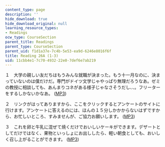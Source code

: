 ```yaml
---
content_type: page
description: ''
hide_download: true
hide_download_original: null
learning_resource_types:
- Readings
ocw_type: CourseSection
parent_title: Readings
parent_type: CourseSection
parent_uid: f1d1a37e-7c4b-5e53-ea9d-6246e8016f6f
title: Reading 26A (1-3)
uid: 11cbb4e1-7c70-4932-22e0-7def6e7ab219
---
```


１　大学の親しい友だちはもうみんな就職が決まった。もう十一月なのに、決まっていないのは僕だけだ。専門がドイツ文学じゃやっぱり無理だろうなあ。ゼミの教授に相談しても、あんまりコネがある様子じゃなさそうだし、、。フリーターをするしかないかなあ。 ([MP3](/ans7870/21f/21f.505/f05/audio/Lesson26A-1.mp3))

２　リンクがはってありますから、ここをクリックするとアンケートのサイトに行けます。アンケートに答えるのには、ほんの１５分しかかからないはずですから、お忙しいところ、すみませんが、ご協力お願いします。 ([MP3](/ans7870/21f/21f.505/f05/audio/Lesson26A-2.mp3))

３　これを卵と牛乳に混ぜて焼くだけでおいしいケーキができます。デザートとしてだけではなく、果物といっしょにお出ししたら、軽い朝食としても、おいしく召し上がることができます。 ([MP3](/ans7870/21f/21f.505/f05/audio/Lesson26A-3.mp3))